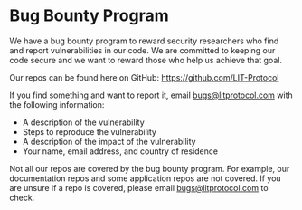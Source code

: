 # Bug Bounty Program

We have a bug bounty program to reward security researchers who find and report vulnerabilities in our code. We are committed to keeping our code secure and we want to reward those who help us achieve that goal.

Our repos can be found here on GitHub: https://github.com/LIT-Protocol

If you find something and want to report it, email bugs@litprotocol.com with the following information:


- A description of the vulnerability
- Steps to reproduce the vulnerability
- A description of the impact of the vulnerability
- Your name, email address, and country of residence


Not all our repos are covered by the bug bounty program. For example, our documentation repos and some application repos are not covered. If you are unsure if a repo is covered, please email bugs@litprotocol.com to check.
